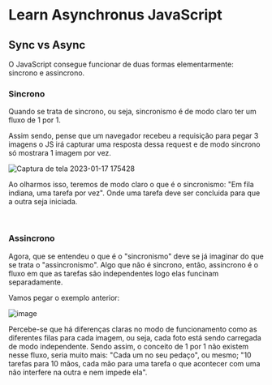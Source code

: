 # Learn Asynchronus JavaScript

## Sync vs Async
O JavaScript consegue funcionar de duas formas elementarmente: sincrono e assincrono.

### Sincrono
Quando se trata de sincrono, ou seja, sincronismo é de modo claro ter um fluxo de 1 por 1.

Assim sendo, pense que um navegador recebeu a requisição para pegar 3 imagens o JS irá capturar uma resposta dessa request e de modo  sincrono só mostrara 1 imagem por vez.

![Captura de tela 2023-01-17 175428](https://user-images.githubusercontent.com/70487766/213010378-53d53a94-ec15-4e6d-bfa7-522969d00321.png)

Ao olharmos isso, teremos de modo claro o que é o sincronismo: "Em fila indiana, uma tarefa por vez". Onde uma tarefa deve ser concluida para que a outra seja iniciada.

<br>

### Assincrono 
Agora, que se entendeu o que é o "sincronismo" deve se já imaginar do que se trata o "assincronismo". Algo que não é sincrono, então, assincrono é o fluxo em que as tarefas são independentes logo elas funcinam separadamente.

Vamos pegar o exemplo anterior:

![image](https://user-images.githubusercontent.com/70487766/213010833-2801ccf7-f270-497d-8c49-d3afa96421d2.png)

Percebe-se que há diferenças claras no modo de funcionamento como as diferentes filas para cada imagem, ou seja, cada foto está sendo carregada de modo independente. Sendo assim, o conceito de 1 por 1 não existem nesse fluxo, seria muito mais: "Cada um no seu pedaço", ou mesmo; "10 tarefas para 10 mãos, cada mão para uma tarefa o que acontecer com uma não interfere na outra e nem impede ela".

